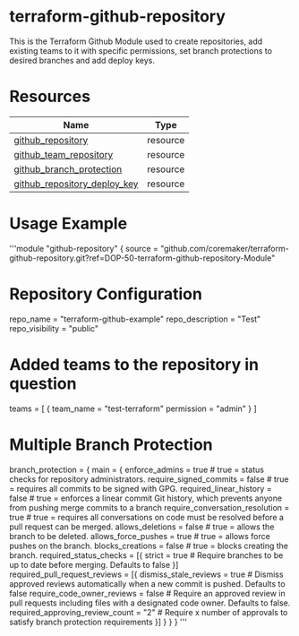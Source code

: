 # terraform-github-repository

This is the Terraform Github Module used to create repositories, add existing teams to it with specific permissions, set branch protections to desired branches and add deploy keys.


# Resources

| Name | Type |
|------|------|
| [github_repository](https://registry.terraform.io/providers/integrations/github/latest/docs/resources/repository) | resource |
| [github_team_repository](https://registry.terraform.io/providers/integrations/github/latest/docs/resources/team_repository) | resource |
| [github_branch_protection](https://registry.terraform.io/providers/integrations/github/latest/docs/resources/branch_protection) | resource |
| [github_repository_deploy_key](https://registry.terraform.io/providers/integrations/github/latest/docs/resources/repository_deploy_key) | resource |

# Usage Example
'''module "github-repository" {
source = "github.com/coremaker/terraform-github-repository.git?ref=DOP-50-terraform-github-repository-Module"
  
  # Repository Configuration
  repo_name = "terraform-github-example"
  repo_description = "Test"
  repo_visibility = "public"

  # Added teams to the repository in question
  teams = [
    {
        team_name = "test-terraform"
        permission = "admin"
    }
  ]

  # Multiple Branch Protection 
  branch_protection = {
    main = {
        enforce_admins                  = true    # true = status checks for repository administrators.
        require_signed_commits          = false   # true = requires all commits to be signed with GPG.
        required_linear_history         = false   # true = enforces a linear commit Git history, which prevents anyone from pushing merge commits to a branch
        require_conversation_resolution = true   # true = requires all conversations on code must be resolved before a pull request can be merged.
        allows_deletions                = false    # true = allows the branch to be deleted.
        allows_force_pushes             = true   # true = allows force pushes on the branch.
        blocks_creations                = false   # true = blocks creating the branch.
        required_status_checks = [{
          strict       = true     # Require branches to be up to date before merging. Defaults to false
        }]
        required_pull_request_reviews = [{
          dismiss_stale_reviews             = true  # Dismiss approved reviews automatically when a new commit is pushed. Defaults to false
          require_code_owner_reviews        = false # Require an approved review in pull requests including files with a designated code owner. Defaults to false.
          required_approving_review_count   = "2"   # Require x number of approvals to satisfy branch protection requirements
        }]
    }
  }
}
'''
